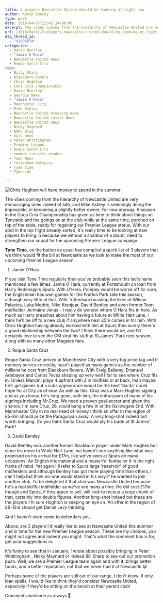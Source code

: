 ```yaml
---
title: 3 players Newcastle United should be looking at right now
author: Kevin Doocey
type: post
date: 2010-04-07T22:45:24+00:00
excerpt: The vibes coming from the hierarchy of Newcastle United are very encouraging ones indeed of late, and Mike Ashley is seemingly doing the possible, in becoming a slightly better owner. For now anyway. A season in the Coca Cola Championship has given us..
url: /2010/04/07/3-players-newcastle-united-should-be-looking-at-right-now/
dsq_thread_id:
  - "92806974"
categories:
  - David Bentley
  - "Jamie O'Hara"
  - Newcastle United News
  - Roque Santa Cruz
tags:
  - Billy Sharp
  - Blackburn Rovers
  - Chris Hughton
  - Coca Cola Championship
  - David Bentley
  - Geordie News
  - "Jamie O'Hara"
  - Manchester City
  - Mike Ashley
  - Newcastle United Breaking News
  - Newcastle United Latest News
  - Newcastle United News
  - Nicky Maynard
  - NUFC Blog
  - nufc news
  - Peter Whittingham
  - Premier League
  - Roque Santa Cruz
  - summer transfer window
  - Toon News
  - Tottenham Hotspurs
  - Tyne Time
  - Tyneside

---
```

![Chris Hughton will have money to spend in the summer](https://static.guim.co.uk/sys-images/Sport/Pix/pictures/2010/4/6/1270570811893/Chris-Hughton-001.jpg "Hughton - Will have money to spend come the summer to spend on new players")

The vibes coming from the hierarchy of Newcastle United are very encouraging ones indeed of late, and Mike Ashley is seemingly doing the impossible, in becoming a slightly better owner. For now anyway. A season in the Coca Cola Championship has given us time to think about things on Tyneside and the goings on at the club while at the same time, perched on top of the  table, ready for regaining our Premier League status. With our spot in the top flight already sorted, it's really time to be looking at new players to bring in because we without a shadow of a doubt, need to strengthen our squad for the upcoming Premier League campaign.

**Tyne Time**, on the button as usual has compiled a quick list of 3 players that we think would fit the bill at Newcastle as we look to make the most of our upcoming Premier League season.


1. Jamie O'Hara

If you visit Tyne Time regularly then you've probably seen this lad's name mentioned a few times. Jamie O'Hara, currently at Portsmouth on loan from Harry Redknapp's Spurs. With O'Hara, Pompey would be worse off for sure, the Englishman has won games for the Fratton Park side this season, although very little at that. With Tottenham boasting the likes of Wilson Palacios, Luka Modric, Niko Kranjcar, David Bentley and even former Toon midfielder Jermaine Jenas - I really do wonder where O'Hara fits in here. As much as Harry preaches about him having a future at White Hart Lane, I think he'll be off to a new club if anywhere near £5m comes in for him. With Chris Hughton having already worked with him at Spurs then surely there's a good relationship between the two? I think there would be, and I'd certainly love to see the CM strut his stuff at St.James' Park next season, along with so many other Magpies fans.

2. Roque Santa Cruz

Roque Santa Cruz arrived at Manchester City with a very big price tag and if memory serves correctly, hasn't played as many games as the number of millions he cost from Blackburn Rovers. With Craig Bellamy, Emanuel Adebayor and Carlos Tevez shaping up very well I fail to see where Cruz fits in. Unless Mancini plays 4 upfront with 2 in midfield or at back, than maybe he'll get games but a subs appearance would be the best 'Santa' could hope for at City as of now. As well as this, Cruz was a Mark Hughes signing and as you know, he's long gone, with him, the enthusiasm of many of his signings including Mr.Cruz. We need a proven goal-scorer and given the chance, I'm sure Cruz, 28, could bang a few in at the Gallowgate End. With Manchester City in no real need of money I think an offer in the region of £5-8m should prize the Paraguayan away. A very long-shot indeed but worth bringing. Do you think Santa Cruz would ply his trade at St.James' Park?

3. David Bentley

David Bentley was another former Blackburn player under Mark Hughes but since his move to White Hart Lane, we haven't see anything like what was promised on his arrival for £17m, like we've seen at Spurs on many occasions. An English international and a masterful footballer if in the right frame of mind. Yet again I'll refer to Spurs large 'reservoir' of good midfielders and although Bentley has got more playing time than others, I can't help but think no-one would stand in his way if he wanted to join another club. I'd be delighted if that club was Newcastle United because he's a real skillful midfielder as we've see many a time. He did cost £17m though and Spurs, if they agree to sell, will look to recoup a large chunk of that, certainly into double figures. Another long-shot indeed but these are the players I'm sure Hughton is keeping an eye on. An offer in the region of £9-12m should get Daniel Levy thinking.

And I haven't even come to defenders yet..

Above, are 3 players I'd really like to see at Newcastle United this summer and in time for the new Premier League season. These are my choices, you might not agree and indeed you might. That's what the comment box is for, get your suggestions in.

It's funny to see that in January, I wrote about possibly bringing in Peter Whittingham , Nicky Maynard or indeed Bill Sharp to see out our promotion push. Well, we are a Premier League team again and with it, brings better funds, and a better reputation, not that we never had it at Newcastle 😀

Perhaps some of the players are still out of our range, I don't know. If only loan spells, I would like to think they'd consider Newcastle United, especially if they'd be sitting on the bench at their parent club!

Comments welcome as always 🙂
